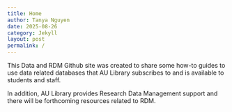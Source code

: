 ```yaml
---
title: Home
author: Tanya Nguyen
date: 2025-08-26
category: Jekyll
layout: post
permalink: /
---
```


This Data and RDM Github site was created to share some how-to guides to use data related databases that AU Library subscribes to and is available to students and staff.

In addition, AU Library provides Research Data Management support and there will be forthcoming resources related to RDM.
